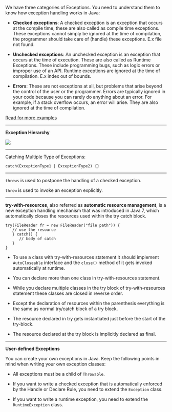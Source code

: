 We have three categories of Exceptions. You need to understand them to know how exception handling works in Java:
* **Checked exceptions**: A checked exception is an exception that occurs at the compile time, these are also called as compile time exceptions. These exceptions cannot simply be ignored at the time of compilation, the programmer should take care of (handle) these exceptions. E.x file not found.

* **Unchecked exceptions**: An unchecked exception is an exception that occurs at the time of execution. These are also called as Runtime Exceptions. These include programming bugs, such as logic errors or improper use of an API. Runtime exceptions are ignored at the time of compilation. E.x index out of bounds.

* **Errors**: These are not exceptions at all, but problems that arise beyond the control of the user or the programmer. Errors are typically ignored in your code because you can rarely do anything about an error. For example, if a stack overflow occurs, an error will arise. They are also ignored at the time of compilation.

[Read for more examples](https://www.tutorialspoint.com/java/java_builtin_exceptions.htm)

---

**Exception Hierarchy**

<img src="https://www.tutorialspoint.com/java/images/exceptions1.jpg" />

---

Catching Multiple Type of Exceptions:

```
catch(ExceptionType1 | ExceptionType2) {}
```

---

`throws` is used to postpone the handling of a checked exception.

`throw` is used to invoke an exception explicitly.

---

**try-with-resources**, also referred as **automatic resource management**, is a new exception handling mechanism that was introduced in Java 7, which automatically closes the resources used within the try catch block.

```
try(FileReader fr = new FileReader("file path")) {
   // use the resource
   } catch() {
      // body of catch
   }
}
```

* To use a class with try-with-resources statement it should implement `AutoCloseable` interface and the `close()` method of it gets invoked automatically at runtime.

* You can declare more than one class in try-with-resources statement.

* While you declare multiple classes in the try block of try-with-resources statement these classes are closed in reverse order.

* Except the declaration of resources within the parenthesis everything is the same as normal try/catch block of a try block.

* The resource declared in try gets instantiated just before the start of the try-block.

* The resource declared at the try block is implicitly declared as final.

---

**User-defined Exceptions**

You can create your own exceptions in Java. Keep the following points in mind when writing your own exception classes:

* All exceptions must be a child of `Throwable`.

* If you want to write a checked exception that is automatically enforced by the Handle or Declare Rule, you need to extend the `Exception` class.

* If you want to write a runtime exception, you need to extend the `RuntimeException` class.
